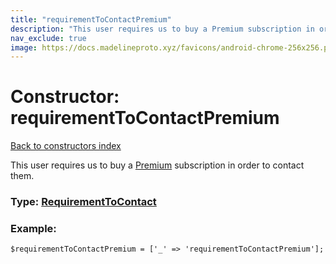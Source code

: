 ```yaml
---
title: "requirementToContactPremium"
description: "This user requires us to buy a Premium subscription in order to contact them."
nav_exclude: true
image: https://docs.madelineproto.xyz/favicons/android-chrome-256x256.png
---
```

# Constructor: requirementToContactPremium  
[Back to constructors index](/API_docs/constructors/index.html)



This user requires us to buy a [Premium](https://core.telegram.org/api/premium) subscription in order to contact them.




### Type: [RequirementToContact](/API_docs/types/RequirementToContact.html)


### Example:

```
$requirementToContactPremium = ['_' => 'requirementToContactPremium'];
```  

